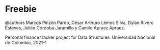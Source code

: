 # Freebie
@authors Marcos Pinzón Pardo, César Arthuro Lémos Silva, Dylan Rivero Esteves, Julián Córdoba Jaramillo y Camilo Apraez Apraez.

Personal finance tracker project for Data Structures. Universidad Nacional de Colombia, 2021-1
